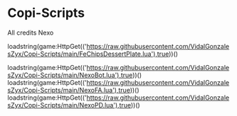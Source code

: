 # Copi-Scripts


All credits Nexo

loadstring(game:HttpGet(('https://raw.githubusercontent.com/VidalGonzalesZyx/Copi-Scripts/main/FeChipsDessertPlate.lua'),true))()

loadstring(game:HttpGet(('https://raw.githubusercontent.com/VidalGonzalesZyx/Copi-Scripts/main/NexoBot.lua'),true))()
loadstring(game:HttpGet(('https://raw.githubusercontent.com/VidalGonzalesZyx/Copi-Scripts/main/NexoFA.lua'),true))()
loadstring(game:HttpGet(('https://raw.githubusercontent.com/VidalGonzalesZyx/Copi-Scripts/main/NexoPD.lua'),true))()
